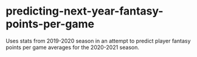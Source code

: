 # predicting-next-year-fantasy-points-per-game
Uses stats from 2019-2020 season in an attempt to predict player fantasy points per game averages for the 2020-2021 season.
